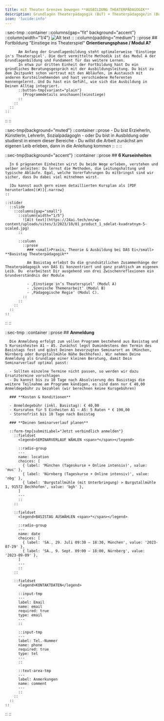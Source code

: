 ```yaml
---
title: mit Theater Grenzen bewegen **AUSBILDUNG THEATERPÄDAGOGIK**
description: Grundlagen Theaterpädagogik (BuT) + Theaterpädagoge/in (BuT) -- München  |  Nürnberg
icon: 'lucide:info'
---
```


<!-- CREARIS_PUBLISH -->

::sec-tmp
  ::container
    ::columns{gap="fit" background="accent"}
      ::column{width="1/4"}
        ![Alt text](https://res.cloudinary.com/little-papillon/image/upload/c_crop,h_798,q_60,w_798,y_40/v1594666955/dasei/geister_mittel_theatrales_lernen.jpg)
      ::
      ::column{padding="medium"}
        ::prose
          ## Fortbildung "Einstiege ins Theaterspiel" **Orientierungsphase / Modul A?**

          Am Anfang der Grundlagenbildung steht optimalerweise 'Einstiege in's Theaterspiel'. Die dort vermittelte Methodik ist das Modul A der Grundlagenbildung und Fundament für das weitere Lernen.
          In etwa zur dritten Einheit der Fortbildung hast Du ein gründliches Beratungsgespräch mit der Ausbildungsleitung. Du bist zu dem Zeitpunkt schon vertraut mit den Abläufen, im Austausch mit anderen Kursteilnehmenden und hast verschiedene Referenten kennengelernt. Und Du hast ein Gefühl, wie sich die Ausbildung in Deinen Alltag integriert. 
          ::button-tmp{variant="plain"}
            [Programmdetails anschauen](einstiege)
          ::
        ::
      ::
    ::
  ::
::

::sec-tmp{background="muted"}
  ::container
    ::prose
      - Du bist ErzieherIn, KünstlerIn, LehrerIn, SozialpädagogIn
      - oder Du bist in Ausbildung oder studierst in einem dieser Bereiche
      - Du willst die Arbeit zunächst am eigenen Leib erleben, dann in die Anleitung kommen
    ::
  ::
::

::sec-tmp{background="accent"}
  ::container
    ::prose
      ## **6 Kurseinheiten**

      In 6 prägnanten Einheiten wirst Du beide Wege erleben, verstehen und selber anleiten: Du lernst die Methoden, die Leitungshaltung und typische Abläufe. Egal, welche Vorerfahrungen Du mitbringst sind wir sicher, dass Du dabei viel mitnehmen wirst.

      [Du kannst auch gern einen detaillierten Kursplan als [PDF herunterladen](#)]{.narrow}
    ::

    ::slider
      ::slide
        ::columns{gap="small"}
          ::column{width="1/5"}
            ![Alt text](https://24ai.tech/en/wp-content/uploads/sites/3/2023/10/01_product_1_sdelat-kvadratnym-5-scaled.jpg)
          ::

          ::column
            ::prose
              ### <small>Praxis, Theorie & Ausbildung bei DAS Ei</small> **Basistag Theaterpädagogik**

              Am Basistag erlebst Du die grundsätzlichen Zusammenhänge der Theaterpädagogik von DAS Ei konzentriert und ganz praktisch am eigenen Leib. Du  erarbeitest Dir ausgehend von drei Zwischenreflexionen ein Grundverständnis der Module

              - ‚Einstiege in’s Theaterspiel‘ (Modul A)
              - ‚Szenische Themenarbeit‘ (Modul B)
              - ‚Pädagogische Regie‘ (Modul C).
            ::
          ::
        ::
      ::
    ::
  ::
::

::sec-tmp
  ::container
    ::prose
      ## **Anmeldung**

      Die Anmeldung erfolgt zum vollen Programm bestehend aus Basistag und 5 Kurseinheiten A1 – A5. Zunächst legst Dumindestens den Termin des Basistags fest und gibst Deinen bevorzugten Seminarort an (München, Nürnberg oder Burgstallmühle Nähe Bechhofen). Wir nehmen Deine Anmeldung als Grundlage einer kleinen Beratung, damit Dein Seminarverlauf optimal passt:

      - Sollten einzelne Termine nicht passen, so werden wir dazu Ersatztermine vorschlagen
      - Du kannst bis zu 10 Tage nach Absolvierung des Basistags die weitere Teilnahme am Programm kündigen, es sind dann nur € 40,00 Anmeldegebühr zu bezahlen (wir berechnen keine Kursgebühren)

      ### **Kosten & Konditionen**

      - Anmeldegebühr (inkl. Basistag): € 40,00
      - Kursraten für 5 Einheiten A1 – A5: 5 Raten * € 190,00
      - Stornofrist bis 10 Tage nach Basistag

      ### **Deinen Seminarverlauf planen**

      ::form-tmp{submitLabel="Jetzt verbindlich anmelden"}
        ::fieldset
          <legend>SEMINARVERLAUF WÄHLEN <span>*</span></legend>

          ::radio-group
          ---
          name: location
          choices: [
            { label: 'München (Tageskurse + Online intensiv)', value: 'muc' },
            { label: 'Nürnberg (Tageskurse + Online intensiv)', value: 'nbg' },
            { label: 'Burgstallmühle (mit Unterbringung) > Burgstallmühle 1, 91572 Bechhofen', value: 'bgh' },
          ]
          ---
          ::
        ::

        ::fieldset
          <legend>BASISTAG AUSWÄHLEN <span>*</span></legend>

          ::radio-group
          ---
          name: date
          choices: [
            { label: 'SA., 29. Juli 09:30 – 18:30, München', value: '2023-07-29' },
            { label: 'SA., 9. Sept. 09:00 – 18:00, Nürnberg', value: '2023-09-09' },
          ]
          ---
          ::
        ::

        ::fieldset
          <legend>KONTAKTDATEN</legend>

          ::input-tmp
          ---
          label: Email
          name: email
          required: true
          type: email
          ---
          ::

          ::input-tmp
          ---
          label: Tel.-Nummer
          name: phone
          required: true
          type: tel
          ---
          ::

          ::text-area-tmp
          ---
          label: Anmerkungen
          name: comment
          ---
          ::
        ::
      ::
    ::
  ::
::
